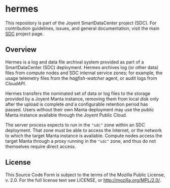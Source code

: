# hermes

This repository is part of the Joyent SmartDataCenter project (SDC).  For
contribution guidelines, issues, and general documentation, visit the main
[SDC](http://github.com/joyent/sdc) project page.

## Overview

Hermes is a log and data file archival system provided as part of a
SmartDataCenter (SDC) deployment.  Hermes archives log (or other data) files
from compute nodes and SDC internal service zones; for example, the usage
telemetry files from the _hagfish-watcher_ agent, or audit logs from
_CloudAPI_.

Hermes transfers the nominated set of data or log files to the storage provided
by a Joyent Manta instance, removing them from local disk only after the upload
is complete _and_ a configurable retention period has passed.  Users without
their own Manta deployment may use the public Manta instance available through
the Joyent Public Cloud.

The server process expects to run in the `"sdc"` zone within an SDC deployment.
That zone must be able to access the Internet, or the network to which the
target Manta instance is available.  Compute nodes access the target Manta
through a proxy running in the `"sdc"` zone, and thus do not themselves require
direct access.

## License

This Source Code Form is subject to the terms of the Mozilla Public License, v.
2.0.  For the full license text see LICENSE, or http://mozilla.org/MPL/2.0/.
